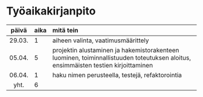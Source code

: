 # Työaikakirjanpito

| päivä | aika | mitä tein  |
| :----:|:-----| :-----|
| 29.03. | 1    | aiheen valinta, vaatimusmäärittely |
| 05.04. | 5    | projektin alustaminen ja hakemistorakenteen luominen, toiminnallistuuden toteutuksen aloitus, ensimmäisten testien kirjoittaminen|
| 06.04. |1| haku nimen perusteella, testejä, refaktorointia|
| yht.|6| |

